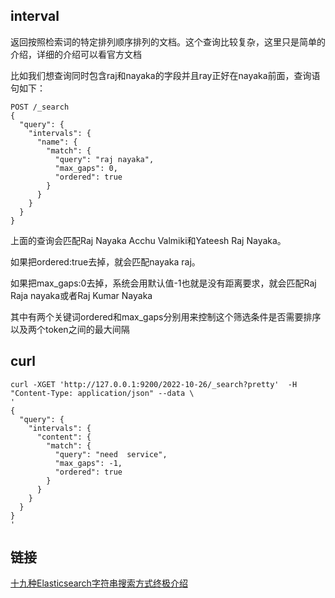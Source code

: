 ## interval
返回按照检索词的特定排列顺序排列的文档。这个查询比较复杂，这里只是简单的介绍，详细的介绍可以看官方文档

比如我们想查询同时包含raj和nayaka的字段并且ray正好在nayaka前面，查询语句如下：
```
POST /_search
{
  "query": {
    "intervals": {
      "name": {
        "match": {
          "query": "raj nayaka",
          "max_gaps": 0,
          "ordered": true
        }
      }
    }
  }
}

```
上面的查询会匹配Raj Nayaka Acchu Valmiki和Yateesh Raj Nayaka。

如果把ordered:true去掉，就会匹配nayaka raj。

如果把max_gaps:0去掉，系统会用默认值-1也就是没有距离要求，就会匹配Raj Raja nayaka或者Raj Kumar Nayaka

其中有两个关键词ordered和max_gaps分别用来控制这个筛选条件是否需要排序以及两个token之间的最大间隔

## curl
```
curl -XGET 'http://127.0.0.1:9200/2022-10-26/_search?pretty'  -H "Content-Type: application/json" --data \
'
{
  "query": {
    "intervals": {
      "content": {
        "match": {
          "query": "need  service",
          "max_gaps": -1,
          "ordered": true
        }
      }
    }
  }
}
'

```

## 链接
[十九种Elasticsearch字符串搜索方式终极介绍](https://zhuanlan.zhihu.com/p/137575167)
